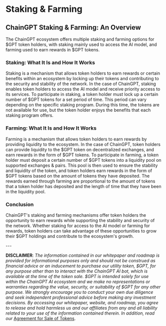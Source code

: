 # Staking & Farming

## ChainGPT Staking & Farming: An Overview

The ChainGPT ecosystem offers multiple staking and farming options for $GPT token holders, with staking mainly used to access the AI model, and farming used to earn rewards in $GPT tokens.



### Staking: What It Is and How It Works

Staking is a mechanism that allows token holders to earn rewards or certain benefits within an ecosystem by locking up their tokens and contributing to the security and stability of the network. In the case of ChainGPT, staking enables token holders to access the AI model and receive priority access to its services. To participate in staking, a token holder must lock up a certain number of $GPT tokens for a set period of time. This period can vary depending on the specific staking program. During this time, the tokens are not available for use, but the token holder enjoys the benefits that each staking program offers.



### Farming: What It Is and How It Works

Farming is a mechanism that allows token holders to earn rewards by providing liquidity to the ecosystem. In the case of ChainGPT, token holders can provide liquidity to the $GPT token on decentralized exchanges, and earn rewards in the form of $GPT tokens. To participate in farming, a token holder must deposit a certain number of $GPT tokens into a liquidity pool on supported exchanges & pairs. This pool is then used to ensure the stability and liquidity of the token, and token holders earn rewards in the form of $GPT tokens based on the amount of tokens they have deposited. The rewards earned through farming are proportional to the amount of tokens that a token holder has deposited and the length of time that they have been in the liquidity pool.



### Conclusion

ChainGPT's staking and farming mechanisms offer token holders the opportunity to earn rewards while supporting the stability and security of the network. Whether staking for access to the AI model or farming for rewards, token holders can take advantage of these opportunities to grow their $GPT holdings and contribute to the ecosystem's growth.

\---

**DISCLAIMER**: _The information contained in our whitepaper and roadmap is provided for informational purposes only and should not be construed as financial advice or an inducement to purchase our utility token, $GPT, for any purpose other than to interact with the ChainGPT AI bot, which is available at the time of the token sale. $GPT is intended solely for use within the ChainGPT AI ecosystem and we make no representations or warranties regarding the value, security, or suitability of $GPT for any other purpose. We strongly encourage you to conduct your own due diligence and seek independent professional advice before making any investment decisions. By accessing our whitepaper, website, and roadmap, you agree to release and hold harmless us and our affiliates from any and all liability related to your use of the information contained therein.  In addition, read our_ [Agreement for Sale of Tokens](https://www.chaingpt.org/licences).
